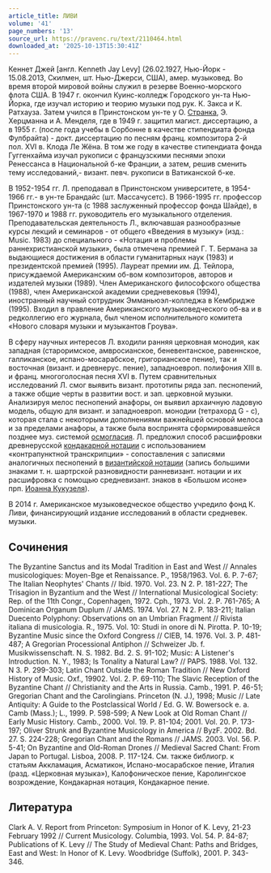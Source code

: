 ```yaml
---
article_title: ЛИВИ
volume: '41'
page_numbers: '13'
source_url: https://pravenc.ru/text/2110464.html
downloaded_at: '2025-10-13T15:30:41Z'
---
```


Кеннет Джей [англ. Kenneth Jay Levy] (26.02.1927, Нью-Йорк - 15.08.2013, Скилмен, шт. Нью-Джерси, США), амер. музыковед. Во время второй мировой войны служил в резерве Военно-морского флота США. В 1947 г. окончил Куинс-колледж Городского ун-та Нью-Йорка, где изучал историю и теорию музыки под рук. К. Закса и К. Ратхауза. Затем учился в Принстонском ун-те у О. [Странка](https://pravenc.ru/text/Странка.html), Э. Херцманна и А. Менделя, где в 1949 г. защитил магист. диссертацию, а в 1955 г. (после года учебы в Сорбонне в качестве стипендиата фонда Фулбрайта) - докт. диссертацию по песням франц. композитора 2-й пол. XVI в. Клода Ле Жёна. В том же году в качестве стипендиата фонда Гуггенхайма изучал рукописи с французскими песнями эпохи Ренессанса в Национальной б-ке Франции, а затем, решив сменить тему исследований,- визант. певч. рукописи в Ватиканской б-ке.

В 1952-1954 гг. Л. преподавал в Принстонском университете, в 1954-1966 гг.- в ун-те Брандайс (шт. Массачусетс). В 1966-1995 гг. профессор Принстонского ун-та (с 1988 заслуженный профессор фонда Шайде), в 1967-1970 и 1988 гг. руководитель его музыкального отделения. Преподавательская деятельность Л., включавшая разнообразные курсы лекций и семинаров - от общего «Введения в музыку» (изд.: Music. 1983) до специального - «Нотация и проблемы раннехристианской музыки», была отмечена премией Г. Т. Бермана за выдающиеся достижения в области гуманитарных наук (1983) и президентской премией (1995). Лауреат премии им. Д. Тейлора, присуждаемой Американским об-вом композиторов, авторов и издателей музыки (1989). Член Американского философского общества (1988), член Американской академии средневековья (1994), иностранный научный сотрудник Эмманьюэл-колледжа в Кембридже (1995). Входил в правление Американского музыковедческого об-ва и в редколлегию его журнала, был членом исполнительного комитета «Нового словаря музыки и музыкантов Гроува».

В сферу научных интересов Л. входили ранняя церковная монодия, как западная (староримское, амвросианское, беневентанское, равеннское, галликанское, испано-мосарабское, григорианское пение), так и восточная (визант. и древнерус. пение), западноевроп. полифония XIII в. и франц. многоголосная песня XVI в. Путем сравнительных исследований Л. смог выявить визант. прототипы ряда зап. песнопений, а также общие черты в развитии вост. и зап. церковной музыки. Анализируя мелос песнопений анафоры, он выявил архаичную ладовую модель, общую для визант. и западноевроп. монодии (тетрахорд G - c), которая стала с некоторыми дополнениями важнейшей основой мелоса и за пределами анафоры, а также была воспринята сформировавшейся позднее муз. системой [осмогласия](https://pravenc.ru/text/осмогласия.html). Л. предложил способ расшифровки древнерусской [кондакарной нотации](<https://pravenc.ru/text/кондакарной нотации.html>) с использованием «контрапунктной транскрипции» - сопоставления с записями аналогичных песнопений в [византийской нотации](<https://pravenc.ru/text/византийской нотации.html>) (запись большими знаками т. н. шартрской разновидности ранневизант. нотации и их расшифровка с помощью средневизант. знаков в «Большом исоне» прп. [Иоанна Кукузеля](<https://pravenc.ru/text/Иоанна Кукузеля.html>)).

В 2014 г. Американское музыковедческое общество учредило фонд К. Ливи, финансирующий издание исследований в области средневек. музыки.

## Сочинения

The Byzantine Sanctus and its Modal Tradition in East and West // Annales musicologiques: Moyen-Вge et Renaissance. P., 1958/1963. Vol. 6. P. 7-67; The Italian Neophytes' Chants // Ibid. 1970. Vol. 23. N 2. P. 181-227; The Trisagion in Byzantium and the West // International Musicological Society: Rep. of the 11th Congr., Copenhagen, 1972. Cph., 1973. Vol. 2. P. 761-765; A Dominican Organum Duplum // JAMS. 1974. Vol. 27. N 2. P. 183-211; Italian Duecento Polyphony: Observations on an Umbrian Fragment // Rivista italiana di musicologia. R., 1975. Vol. 10: Studi in onore di N. Pirotta. P. 10-19; Byzantine Music since the Oxford Congress // CIEB, 14. 1976. Vol. 3. P. 481-487; A Gregorian Processional Antiphon // Schweizer Jb. f. Musikwissenschaft. N. S. 1982. Bd. 2. S. 91-102; Music: A Listener's Introduction. N. Y., 1983; Is Tonality a Natural Law? // PAPS. 1988. Vol. 132. N 3. P. 299-303; Latin Chant Outside the Roman Tradition // New Oxford History of Music. Oxf., 19902. Vol. 2. P. 69-110; The Slavic Reception of the Byzantine Chant // Christianity and the Arts in Russia. Camb., 1991. P. 46-51; Gregorian Chant and the Carolingians. Princeton (N. J.), 1998; Music // Late Antiquity: A Guide to the Postclassical World / Ed. G. W. Bowersock e. a. Camb (Mass.); L., 1999. P. 598-599; A New Look at Old Roman Chant // Early Music History. Camb., 2000. Vol. 19. P. 81-104; 2001. Vol. 20. P. 173-197; Oliver Strunk and Byzantine Musicology in America // ByzF. 2002. Bd. 27. S. 224-228; Gregorian Chant and the Romans // JAMS. 2003. Vol. 56. P. 5-41; On Byzantine and Old-Roman Drones // Medieval Sacred Chant: From Japan to Portugal. Lisboa, 2008. P. 117-124. 
См. также библиогр. к статьям Аккламация, Асматикон, Испано-мосарабское пение, Италия (разд. «Церковная музыка»), Калофоническое пение, Каролингское возрождение, Кондакарная нотация, Кондакарное пение.

## Литература

Clark A. V. Report from Princeton: Symposium in Honor of K. Levy, 21-23 February 1992 // Current Musicology. Columbia, 1993. Vol. 54. P. 84-87; Publications of K. Levy // The Study of Medieval Chant: Paths and Bridges, East and West: In Honor of K. Levy. Woodbridge (Suffolk), 2001. P. 343-346.
